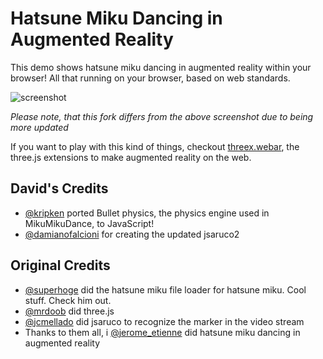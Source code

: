 # Hatsune Miku Dancing in Augmented Reality

This demo shows hatsune miku dancing in augmented reality within your browser!
All that running on your browser, based on web standards.

![screenshot](https://raw.githubusercontent.com/jeromeetienne/demo.hatsunemiku-augmentedreality/master/images/screenshot-nexus9.png)

*Please note, that this fork differs from the above screenshot due to being more updated*

If you want to play with this kind of things,
checkout [threex.webar](https://github.com/jeromeetienne/threex.webar),
the three.js extensions to make augmented reality on the web.

## David's Credits
- [@kripken]() ported Bullet physics, the physics engine used in MikuMikuDance, to JavaScript!
- [@damianofalcioni]() for creating the updated jsaruco2
  
## Original Credits
- [@superhoge](http://twitter.com/superhoge) did the hatsune miku file loader for hatsune miku.
  Cool stuff. Check him out.
- [@mrdoob](http://twitter.com/mrdoob) did three.js
- [@jcmellado](https://github.com/jcmellado) did jsaruco to recognize the marker in the video stream
- Thanks to them all, i [@jerome_etienne](http://twitter.com/jerome_etienne) did 
  hatsune miku dancing in augmented reality 
